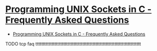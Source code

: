 # [Programming UNIX Sockets in C - Frequently Asked Questions](https://www.softlab.ntua.gr/facilities/documentation/unix/unix-socket-faq/)

- [Programming UNIX Sockets in C - Frequently Asked Questions](#programming-unix-sockets-in-c---frequently-asked-questions)





















TODO tcp faq tttttttttttttttttttttttttttttttttttttttttttttttttttttttttttttttttttttttt